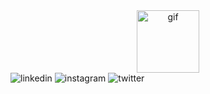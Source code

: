 <!--
**ViLinh27/ViLinh27** is a ✨ _special_ ✨ repository because its `README.md` (this file) appears on your GitHub profile.

Here are some ideas to get you started:

- 🔭 I’m currently working on ...
- 🌱 I’m currently learning ...
- 👯 I’m looking to collaborate on ...
- 🤔 I’m looking for help with ...
- 💬 Ask me about ...
- 📫 How to reach me: ...
- 😄 Pronouns: ...
- ⚡ Fun fact: ...

-- tutorial from : https://www.sitepoint.com/github-profile-readme/c
-->

<div id="header"align="center">
<img src="https://media.giphy.com/media/v1.Y2lkPTc5MGI3NjExMWI5YWZkMDgyNTA4NzA5NDRhNjc3YjM2ODE2NWY0ODBmYzIxOWEyZiZjdD1z/M9gbBd9nbDrOTu1Mqx/giphy.gif" alt="gif" width="100"/>
</div>

<div id="badges">
  <img src="https://img.shields.io/badge/LinkedIn-blue?logo=linkedin&logoColor=white&style=for-the-badge" alt="linkedin"/>
  <img src="https://img.shields.io/badge/Instagram-pink?logo=instagram&logoColor=white&style=for-the-badge" alt="instagram"/>
  <img src="https://img.shields.io/badge/Twitter-blue?logo=twitter&logoColor=white&style=for-the-badge" alt="twitter"/>
</div>
